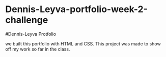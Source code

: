# Dennis-Leyva-portfolio-week-2-challenge

#Dennis-Leyva Protfolio 

we built this portfolio with HTML and CSS. This project was made to show off my work so far in the class.
